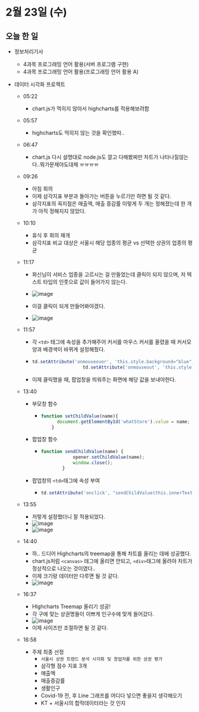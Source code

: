 # 2월 23일 (수)

## 오늘 한 일

* 정보처리기사
  * 4과목 프로그래밍 언어 활용(서버 프로그램 구현)
  * 4과목 프로그래밍 언어 활용(프로그래밍 언어 활용 A)
  
* 데이터 시각화 프로젝트

  * 05:22

    * chart.js가 먹히지 않아서 highcharts를 적용해보려함

  * 05:57

    * highcharts도 먹히지 않는 것을 확인했따..

  * 06:47

    * chart.js 다시 설명대로 node.js도 깔고 다해봤찌만 차트가 나타나질않는다..뭐가문제야도대체 ㅠㅠㅠㅠ

  * 09:26

    * 아침 회의
    * 이제 삼각지표 부분과 돌아가는 버튼을 누르기만 하면 될 것 같다.
    * 삼각지표의 꼭지점은 매출액, 매출 증감률 이렇게 두 개는 정해졌는데 한 개가 아직 정해지지 않았다.

  * 10:10

    * 휴식 후 회의 재개
    * 삼각지표 비교 대상은 서울시 해당 업종의 평균 vs 선택한 상권의 업종의 평균

  * 11:17

    * 화신님이 서비스 업종을 고르시는 걸 만들었는데 클릭이 되지 않으며, 저 텍스트 타입의 인풋으로 값이 들어가지 않는다.
    * ![image](https://user-images.githubusercontent.com/75322297/155252839-091a39eb-378a-44ba-8590-06a747fdeccf.png)
    * 이걸 클릭이 되게 만들어봐야겠다.

    * ![image](https://user-images.githubusercontent.com/75322297/155254511-6ac7b901-c0ff-477c-ab15-7c22f0c6f876.png)

  * 11:57

    * 각 `<td>` 태그에 속성을 추가해주어 커서를 마우스 커서를 올렸을 때 커서모양과 배경색이 바뀌게 설정해줬다.

    * ```js
      td.setAttribute('onmouseover', 'this.style.background="blue", this.style.cursor="pointer"')
                         td.setAttribute('onmouseout', 'this.style.background="white"')
      ```

    * 이제 클릭했을 때, 팝업창을 띄워주는 화면에 해당 값을 보내야한다.

  * 13:40

    * 부모창 함수

      * ```js
        function setChildValue(name){
              document.getElementById('whatStore').value = name;
            }
        ```

    * 팝업창 함수

      * ```js
        function sendChildValue(name) {
                    opener.setChildValue(name);
                    window.close();
                }
        ```

    * 팝업창의 `<td>`태그에 속성 부여

      * ```js
        td.setAttribute('onclick', "sendChildValue(this.innerText)")
        ```

  * 13:55

    * 저렇게 설정했더니 잘 적용되었다.
    * ![image](https://user-images.githubusercontent.com/75322297/155265549-8af4873c-5a47-4012-96cc-e45ba469edd8.png)
    * ![image](https://user-images.githubusercontent.com/75322297/155265640-0a9008ee-4596-4d26-9e40-95146ee277c9.png)

  * 14:40

    * 하.. 드디어 Highcharts의 treemap을 통해 차트를 올리는 데에 성공했다.
    * chart.js처럼 `<canvas>` 태그에 올리면 안되고, `<div>`태그에 올려야 차트가 정상적으로 나오는 것이였다..
    * 이제 크기랑 데이터만 다루면 될 것 같다.
    * ![image](https://user-images.githubusercontent.com/75322297/155267913-11eb0d21-1ab4-4bfb-8fbd-46e84ef90fc8.png)

  * 16:37

    * HIghcharts Treemap 올리기 성공!
    * 각 구에 맞는 상권명들이 이쁘게 인구수에 맞게 들어갔다.
    * ![image](https://user-images.githubusercontent.com/75322297/155278028-447d41b2-e4f2-4676-8cf0-103908bced51.png)
    * 이제 사이즈만 조절하면 될 것 같다.

  * 16:58

    * 주제 최종 선정
      * `서울시 상권 트렌드 분석 시각화 및 창업자를 위한 상권 평가`
      *  삼각형 점수 지표 3개
        * 매출액
        * 매출증감률
        * 생활인구
      * Covid-19 전, 후 Line 그래프를 어디다 넣으면 좋을지 생각해오기
      * KT + 서울시의 합작데이터라는 것 인지


